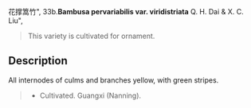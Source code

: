 花撑篙竹",
33b.**Bambusa pervariabilis var. viridistriata** Q. H. Dai & X. C. Liu",

> This variety is cultivated for ornament.

## Description
All internodes of culms and branches yellow, with green stripes.

> * Cultivated. Guangxi (Nanning).
